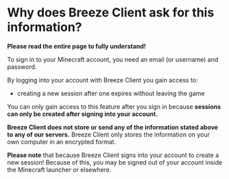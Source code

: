 # Why does Breeze Client ask for this information?
**Please read the entire page to fully understand!**

To sign in to your Minecraft account, you need an email (or username) and password.

By logging into your account with Breeze Client you gain access to:
* creating a new session after one expires without leaving the game

You can only gain access to this feature after you sign in because **sessions can only be created after signing into your account.**

**Breeze Client does not store or send any of the information stated above to any of our servers.** Breeze Client only stores the information on your own computer in an encrypted format.

**Please note** that because Breeze Client signs into your account to create a new session! Because of this, you may be signed out of your account inside the Minecraft launcher or elsewhere.
